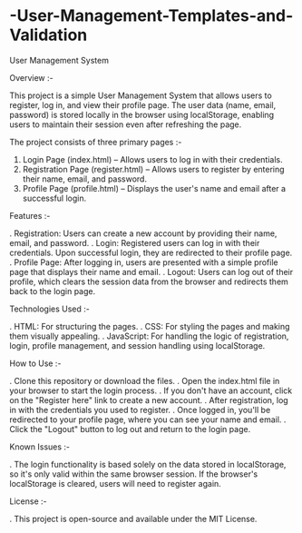 # -User-Management-Templates-and-Validation
User Management System

Overview :-

This project is a simple User Management System that allows users to register, log in, and view their profile page. The user data (name, email, password) is stored locally in the browser using localStorage, enabling users to maintain their session even after refreshing the page.

The project consists of three primary pages :-

1. Login Page (index.html) – Allows users to log in with their credentials.
2. Registration Page (register.html) – Allows users to register by entering their name, email, and password.
3. Profile Page (profile.html) – Displays the user's name and email after a successful login.

Features :-

. Registration: Users can create a new account by providing their name, email, and password.
. Login: Registered users can log in with their credentials. Upon successful login, they are redirected to their profile page.
. Profile Page: After logging in, users are presented with a simple profile page that displays their name and email.
. Logout: Users can log out of their profile, which clears the session data from the browser and redirects them back to the login page.

Technologies Used :-

. HTML: For structuring the pages.
. CSS: For styling the pages and making them visually appealing.
. JavaScript: For handling the logic of registration, login, profile management, and session handling using localStorage.

How to Use :-

. Clone this repository or download the files.
. Open the index.html file in your browser to start the login process.
. If you don't have an account, click on the "Register here" link to create a new account.
. After registration, log in with the credentials you used to register.
. Once logged in, you'll be redirected to your profile page, where you can see your name and email.
. Click the "Logout" button to log out and return to the login page.

Known Issues :- 

. The login functionality is based solely on the data stored in localStorage, so it's only valid within the same browser session. If the browser's localStorage is cleared, users will need to register again.

License :-

. This project is open-source and available under the MIT License.
